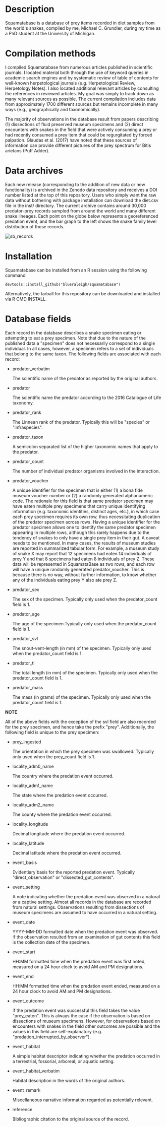 # Description

Squamatabase is a database of prey items recorded in diet samples 
from the world's snakes, compiled by me, Michael C. Grundler, during
my time as a PhD student at the University of Michigan.

# Compilation methods

I compiled Squamatabase from numerous articles published in
scientific journals. I located material both through the use of
keyword queries in academic search engines and by systematic
review of table of contents for well-known herpetological journals
(e.g. Herpetological Review, Herpetology Notes). I also located
additional relevant articles by consulting the references in
reviewed articles. My goal was simply to track down as many
relevant sources as possible. The current compilation includes
data from approximately 1700 different sources but remains
incomplete in many ways (e.g., geographically and taxonomically).

The majority of observations in the database result from papers
describing (1) dissections of fluid preserved museum specimens and
(2) direct encounters with snakes in the field that were actively
consuming a prey or had recently consumed a prey item that could
be regurgitated by forced palpation. Glaudas et al. (2017) have
noted that these sources of information can provide different
pictures of the prey spectrum for Bitis arietans (Puff Adder).

# Data archives

Each new release (corresponding to the addition of new data or new
functionality) is archived in the Zenodo data repository and receives
a DOI number listed at the top of this repository. Users who simply
want the raw data without bothering with package installation can download
the diet.csv file in the inst/ directory. The current archive contains
around 30,000 predator-prey records sampled from around the world and many different
snake lineages. Each point on the globe below represents a georeferenced
predation event, and the bar graph to the left shows the snake family level
distribution of those records.

![sb_records](https://user-images.githubusercontent.com/5657714/74569820-52e27080-4f49-11ea-8936-3e59ad19822e.png)

# Installation

Squamatabase can be installed from an R session using the following
command

```
devtools::install_github("blueraleigh/squamatabase")
```

Alternatively, the tarball for this repository can be downloaded and 
installed via R CMD INSTALL.

# Database fields

Each record in the database describes a snake specimen eating or
attempting to eat a prey specimen. Note that due to the nature of
the published data a "specimen" does not necessarily correspond to
a single individual. In all cases, however, a specimen refers to a
set of individuals that belong to the same taxon. The following
fields are associated with each record:

- predator_verbatim
    
    The scientific name of the predator as reported
    by the original authors.

- predator 

    The scientific name the predator according to the 2016
    Catalogue of Life taxonomy.

- predator_rank 

    The Linnean rank of the predator. Typically this
    will be "species" or "infraspecies".

- predator_taxon 
    
    A semicolon separated list of the higher taxonomic
    names that apply to the predator.

- predator_count 

    The number of individual predator organisms
    involved in the interaction.

- predator_voucher 

    A unique identifier for the specimen that is
    either (1) a bona fide museum voucher number or (2) a
    randomly generated alphanumeric code. The rationale for this
    field is that same predator specimen may have eaten multiple
    prey specimens that carry unique identifying information
    (e.g. taxonomic identities, distinct ages, etc.), in which
    case each prey specimen requires its own row, thus
    necessitating duplication of the predator specimen across
    rows. Having a unique identifier for the predator specimen
    allows one to identify the same predator specimen appearing
    in multiple rows, although this rarely happens due to the
    tendency of snakes to only have a single prey item in their
    gut. A caveat needs to be mentioned. In many cases, the
    results of museum studies are reported in summarized tabular
    form. For example, a museum study of snake X may report that
    12 specimens had eaten 14 individuals of prey Y and that 8
    specimens had eaten 8 individuals of prey Z. These data will
    be represented in SquamataBase as two rows, and each row will
    have a unique randomly generated predator_voucher. This is
    because there is no way, without further information, to know
    whether any of the individuals eating prey Y also ate prey Z.

- predator_sex 

    The sex of the specimen. Typically only used when the
    predator_count field is 1.

- predator_age 

    The age of the specimen.Typically only used when the
    predator_count field is 1.

- predator_svl 

    The snout-vent-length (in mm) of the specimen.
    Typically only used when the predator_count field is 1.

- predator_tl 

    The total length (in mm) of the specimen. Typically
    only used when the predator_count field is 1.

- predator_mass 

    The mass (in grams) of the specimen. Typically only
    used when the predator_count field is 1.

**NOTE**

All of the above fields with the exception of the svl field
are also recorded for the prey specimen, and hence take the
prefix "prey". Additionally, the following field is unique to
the prey specimen:

- prey_ingested 

    The orientation in which the prey specimen was
    swallowed. Typically only used when the prey_count field is
    1.

- locality_adm0_name 

    The country where the predation event occurred.

- locality_adm1_name 

    The state where the predation event occurred.

- locality_adm2_name 

    The county where the predation event occurred.

- locality_longitude 

    Decimal longitude where the predation event occurred.

- locality_latitude 

    Decimal latitude where the predation event occurred.

- event_basis 

    Evidentiary basis for the reported predation event.
    Typically "direct_observation" or "dissected_gut_contents".

- event_setting 

    A note indicating whether the predation event was
    observed in a natural or a captive setting. Almost all
    records in the database are recorded from natural settings.
    Observations resulting from dissections of museum specimens
    are assumed to have occurred in a natural setting.

- event_date 

    YYYY-MM-DD formatted date when the predation event was
    observed. If the observation resulted from an examination of
    gut contents this field is the collection date of the
    specimen.

- event_start 

    HH:MM formatted time when the predation event was
    first noted, measured on a 24 hour clock to avoid AM and PM
    designations.

- event_end 

    HH:MM formatted time when the predation event ended,
    measured on a 24 hour clock to avoid AM and PM designations.

- event_outcome 

    If the predation event was successful this field
    takes the value "prey_eaten". This is always the case if the
    observation is based on dissections of museum specimens.
    However, for observations based on encounters with snakes in
    the field other outcomes are possible and the values in this
    field are self-explanatory (e.g.
    "predation_interrupted_by_observer").

- event_habitat 

    A simple habitat descriptor indicating whether the
    predation occurred in a terrestrial, fossorial, arboreal, or
    aquatic setting.

- event_habitat_verbatim 

    Habitat description in the words of the
    original authors.

- event_remark 

    Miscellaneous narrative information regarded as
    potentially relevant.

- reference 

    Bibliographic citation to the original source of the
    record.
